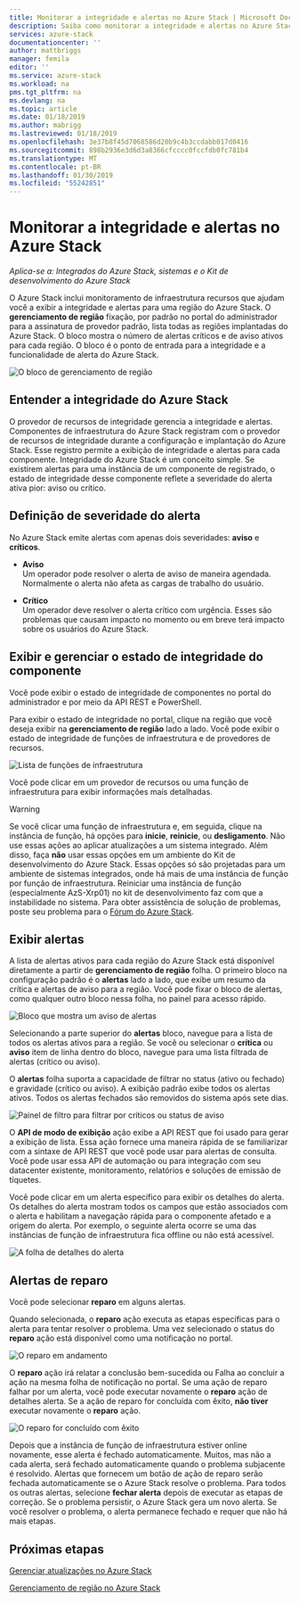```yaml
---
title: Monitorar a integridade e alertas no Azure Stack | Microsoft Docs
description: Saiba como monitorar a integridade e alertas no Azure Stack.
services: azure-stack
documentationcenter: ''
author: mattbriggs
manager: femila
editor: ''
ms.service: azure-stack
ms.workload: na
pms.tgt_pltfrm: na
ms.devlang: na
ms.topic: article
ms.date: 01/18/2019
ms.author: mabrigg
ms.lastreviewed: 01/18/2019
ms.openlocfilehash: 3e37b8f45d7068586d20b9c4b3ccdabb017d0416
ms.sourcegitcommit: 898b2936e3d6d3a8366cfcccc0fccfdb0fc781b4
ms.translationtype: MT
ms.contentlocale: pt-BR
ms.lasthandoff: 01/30/2019
ms.locfileid: "55242851"
---
```

# <a name="monitor-health-and-alerts-in-azure-stack"></a>Monitorar a integridade e alertas no Azure Stack

*Aplica-se a: Integrados do Azure Stack, sistemas e o Kit de desenvolvimento do Azure Stack*

O Azure Stack inclui monitoramento de infraestrutura recursos que ajudam você a exibir a integridade e alertas para uma região do Azure Stack. O **gerenciamento de região** fixação, por padrão no portal do administrador para a assinatura de provedor padrão, lista todas as regiões implantadas do Azure Stack. O bloco mostra o número de alertas críticos e de aviso ativos para cada região. O bloco é o ponto de entrada para a integridade e a funcionalidade de alerta do Azure Stack.

![O bloco de gerenciamento de região](media/azure-stack-monitor-health/image1.png)

## <a name="understand-health-in-azure-stack"></a>Entender a integridade do Azure Stack

O provedor de recursos de integridade gerencia a integridade e alertas. Componentes de infraestrutura do Azure Stack registram com o provedor de recursos de integridade durante a configuração e implantação do Azure Stack. Esse registro permite a exibição de integridade e alertas para cada componente. Integridade do Azure Stack é um conceito simple. Se existirem alertas para uma instância de um componente de registrado, o estado de integridade desse componente reflete a severidade do alerta ativa pior: aviso ou crítico.

## <a name="alert-severity-definition"></a>Definição de severidade do alerta

No Azure Stack emite alertas com apenas dois severidades: **aviso** e **críticos**.

- **Aviso**  
  Um operador pode resolver o alerta de aviso de maneira agendada. Normalmente o alerta não afeta as cargas de trabalho do usuário.

- **Crítico**  
  Um operador deve resolver o alerta crítico com urgência. Esses são problemas que causam impacto no momento ou em breve terá impacto sobre os usuários do Azure Stack.


## <a name="view-and-manage-component-health-state"></a>Exibir e gerenciar o estado de integridade do componente

Você pode exibir o estado de integridade de componentes no portal do administrador e por meio da API REST e PowerShell.

Para exibir o estado de integridade no portal, clique na região que você deseja exibir na **gerenciamento de região** lado a lado. Você pode exibir o estado de integridade de funções de infraestrutura e de provedores de recursos.

![Lista de funções de infraestrutura](media/azure-stack-monitor-health/image2.png)

Você pode clicar em um provedor de recursos ou uma função de infraestrutura para exibir informações mais detalhadas.

> [!WARNING]  
> Se você clicar uma função de infraestrutura e, em seguida, clique na instância de função, há opções para **inicie**, **reinicie**, ou **desligamento**. Não use essas ações ao aplicar atualizações a um sistema integrado. Além disso, faça **não** usar essas opções em um ambiente do Kit de desenvolvimento do Azure Stack. Essas opções só são projetadas para um ambiente de sistemas integrados, onde há mais de uma instância de função por função de infraestrutura. Reiniciar uma instância de função (especialmente AzS-Xrp01) no kit de desenvolvimento faz com que a instabilidade no sistema. Para obter assistência de solução de problemas, poste seu problema para o [Fórum do Azure Stack](https://aka.ms/azurestackforum).
>

## <a name="view-alerts"></a>Exibir alertas

A lista de alertas ativos para cada região do Azure Stack está disponível diretamente a partir de **gerenciamento de região** folha. O primeiro bloco na configuração padrão é o **alertas** lado a lado, que exibe um resumo da crítica e alertas de aviso para a região. Você pode fixar o bloco de alertas, como qualquer outro bloco nessa folha, no painel para acesso rápido.

![Bloco que mostra um aviso de alertas](media/azure-stack-monitor-health/image3.png)

Selecionando a parte superior do **alertas** bloco, navegue para a lista de todos os alertas ativos para a região. Se você ou selecionar o **crítica** ou **aviso** item de linha dentro do bloco, navegue para uma lista filtrada de alertas (crítico ou aviso). 

O **alertas** folha suporta a capacidade de filtrar no status (ativo ou fechado) e gravidade (crítico ou aviso). A exibição padrão exibe todos os alertas ativos. Todos os alertas fechados são removidos do sistema após sete dias.

![Painel de filtro para filtrar por críticos ou status de aviso](media/azure-stack-monitor-health/alert-view.png)

O **API de modo de exibição** ação exibe a API REST que foi usado para gerar a exibição de lista. Essa ação fornece uma maneira rápida de se familiarizar com a sintaxe de API REST que você pode usar para alertas de consulta. Você pode usar essa API de automação ou para integração com seu datacenter existente, monitoramento, relatórios e soluções de emissão de tíquetes.

Você pode clicar em um alerta específico para exibir os detalhes do alerta. Os detalhes do alerta mostram todos os campos que estão associados com o alerta e habilitam a navegação rápida para o componente afetado e a origem do alerta. Por exemplo, o seguinte alerta ocorre se uma das instâncias de função de infraestrutura fica offline ou não está acessível.  

![A folha de detalhes do alerta](media/azure-stack-monitor-health/alert-detail.png)

## <a name="repair-alerts"></a>Alertas de reparo

Você pode selecionar **reparo** em alguns alertas.

Quando selecionada, o **reparo** ação executa as etapas específicas para o alerta para tentar resolver o problema. Uma vez selecionado o status do **reparo** ação está disponível como uma notificação no portal.

![O reparo em andamento](media/azure-stack-monitor-health/repair-in-progress.png)

O **reparo** ação irá relatar a conclusão bem-sucedida ou Falha ao concluir a ação na mesma folha de notificação no portal.  Se uma ação de reparo falhar por um alerta, você pode executar novamente o **reparo** ação de detalhes alerta. Se a ação de reparo for concluída com êxito, **não tiver** executar novamente o **reparo** ação.

![O reparo for concluído com êxito](media/azure-stack-monitor-health/repair-completed.png)

Depois que a instância de função de infraestrutura estiver online novamente, esse alerta é fechado automaticamente. Muitos, mas não a cada alerta, será fechado automaticamente quando o problema subjacente é resolvido. Alertas que fornecem um botão de ação de reparo serão fechada automaticamente se o Azure Stack resolve o problema.  Para todos os outras alertas, selecione **fechar alerta** depois de executar as etapas de correção. Se o problema persistir, o Azure Stack gera um novo alerta. Se você resolver o problema, o alerta permanece fechado e requer que não há mais etapas.

## <a name="next-steps"></a>Próximas etapas

[Gerenciar atualizações no Azure Stack](azure-stack-updates.md)

[Gerenciamento de região no Azure Stack](azure-stack-region-management.md)
